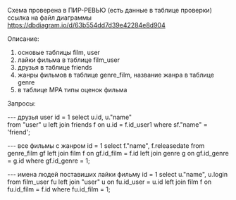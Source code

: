 Схема проверена в ПИР-РЕВЬЮ (есть данные в таблице проверки)
ссылка на файл диаграммы https://dbdiagram.io/d/63b554dd7d39e42284e8d904

Описание: 
1) основые таблицы film, user
2) лайки фильма в таблице film_user
3) друзья в таблице friends
4) жанры фильмов в таблице genre_film, название жанра в таблице genre
5) в таблице MPA типы оценок фильма

Запросы:

--- друзья user id = 1
select u.id, u."name"  
from "user" u 
left join friends f on u.id = f.id_user1 
where sf."name" = 'friend';

--- все фильмы с жанром id = 1
select f."name", f.releasedate 
from genre_film gf 
left join film f on gf.id_film = f.id
left join genre g on gf.id_genre = g.id
where gf.id_genre = 1;

--- имена людей поставиших лайки фильму id = 1
select u."name", u.login 
from film_user fu 
left join "user" u on fu.id_user = u.id
left join film f on fu.id_film = f.id
where fu.id_film = 1;
